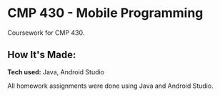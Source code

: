 # CMP 430 - Mobile Programming

Coursework for CMP 430.

## How It's Made:

**Tech used:** Java, Android Studio

All homework assignments were done using Java and Android Studio.

